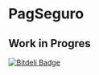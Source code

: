 # PagSeguro
## Work in Progres



[![Bitdeli Badge](https://d2weczhvl823v0.cloudfront.net/sagmor/pag_seguro/trend.png)](https://bitdeli.com/free "Bitdeli Badge")

